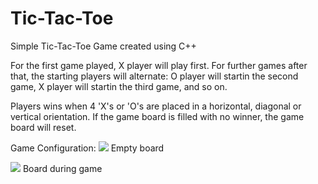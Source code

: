 # Tic-Tac-Toe
Simple Tic-Tac-Toe Game created using C++ 


For the first game played, X player will play first. For further games after that, the starting players will alternate: O player will startin the second game, X player will startin the third game, and so on.

Players wins when 4 'X's or 'O's are placed in a horizontal, diagonal or vertical orientation. 
If the game board is filled with no winner, the game board will reset.

Game Configuration: 
![](images/gameboard1)
Empty board 


![](images/gameboard2)
Board during game 
